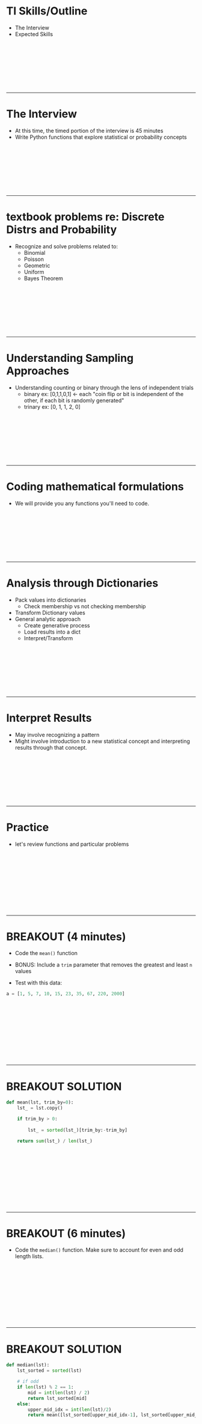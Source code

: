 # TI Skills/Outline
* The Interview
* Expected Skills


<br><br><br><br><br><br><br>

----------------------------------------------------
# The Interview
* At this time, the timed portion of the interview is 45 minutes 
* Write Python functions that explore statistical or probability concepts

<br><br><br><br><br><br><br>

----------------------------------------------------
# textbook problems re: Discrete Distrs and Probability
* Recognize and solve problems related to:
    * Binomial
    * Poisson
    * Geometric
    * Uniform
    * Bayes Theorem


<br><br><br><br><br><br><br>

----------------------------------------------------
# Understanding Sampling Approaches
* Understanding counting or binary through the lens of independent trials
    * binary ex: [0,1,1,0,1] <- each "coin flip or bit is independent of the other, if each bit is randomly generated"
    * trinary ex: [0, 1, 1, 2, 0]


<br><br><br><br><br><br><br>

----------------------------------------------------
# Coding mathematical formulations
* We will provide you any functions you'll need to code.
  
  
<br><br><br><br><br><br><br>

----------------------------------------------------
# Analysis through Dictionaries
* Pack values into dictionaries
    * Check membership vs not checking membership
* Transform Dictionary values
* General analytic approach
    * Create generative process
    * Load results into a dict
    * Interpret/Transform


<br><br><br><br><br><br><br>

----------------------------------------------------
# Interpret Results
* May involve recognizing a pattern
* Might involve introduction to a new statistical concept and interpreting results through that concept.



<br><br><br><br><br><br><br>

----------------------------------------------------
# Practice
* let's review functions and particular problems



<br><br><br><br><br><br><br><br><br>

---------------------------------------------------------------
# BREAKOUT (4 minutes)
*  Code the `mean()` function
* BONUS: Include a `trim` parameter that removes the greatest and least `n` values

* Test with this data:

```python
a = [1, 5, 7, 10, 15, 23, 35, 67, 220, 2000]
```

<br><br><br><br><br><br><br><br><br>

---------------------------------------------------------------
# BREAKOUT SOLUTION

```python
def mean(lst, trim_by=0):
    lst_ = lst.copy()

    if trim_by > 0:
        
        lst_ = sorted(lst_)[trim_by:-trim_by]

    return sum(lst_) / len(lst_)
```

<br><br><br><br><br><br><br><br><br>

---------------------------------------------------------------
# BREAKOUT (6 minutes)
* Code the `median()` function. Make sure to account for even and odd length lists.


<br><br><br><br><br><br><br><br><br>

---------------------------------------------------------------
# BREAKOUT SOLUTION

```python
def median(lst):
    lst_sorted = sorted(lst)

    # if odd
    if len(lst) % 2 == 1:
        mid = int(len(lst) / 2)
        return lst_sorted[mid]
    else:
        upper_mid_idx = int(len(lst)/2)
        return mean([lst_sorted[upper_mid_idx-1], lst_sorted[upper_mid_idx]])
```


<br><br><br><br><br><br><br><br><br>

---------------------------------------------------------------
# BREAKOUT (4 minutes)
Code the `variance()` function. Make sure to include a parameter that determines whether the data is a sample or population, and apply Bessel's correction accordingly


* **Population Variance**:

$$
\sigma^2 = \frac{1}{n} \sum_{i=1}^{n} (x_i - \mu)^2
$$

* **Sample Variance**:

$$
s^2 = \frac{1}{n-1} \sum_{i=1}^{n} (x_i - \overline x)^2
$$

* Recall:
    * $\mu$ : population mean
    * $\overline x$ : sample mean


<br><br><br><br><br><br><br><br><br>

---------------------------------------------------------------
# BREAKOUT (4 minutes)

```python
def variance(lst, sample=True):
    mean_ = mean(lst)

    total = 0

    for item in lst:
        total += (item - mean_)**2

    if sample:
        return total / (len(lst) - 1)
    else:
        return total / len(lst)
```


<br><br><br><br><br><br><br><br><br>

---------------------------------------------------------------
# BREAKOUT (2 minutes)
Code the `stdev()` function. Make sure to include a parameter that determines whether the data is a sample or population, and apply Bessel's correction accordingly

* **Population Standard Deviation**:

$$
\sigma = \sqrt{\frac{1}{n} \sum_{i=1}^{n} (x_i - \mu)^2}
$$

* **Sample Standard Deviation**:

$$
s = \sqrt{\frac{1}{n-1} \sum_{i=1}^{n} (x_i - \overline x)^2}
$$

<br><br><br><br><br><br><br><br><br>

---------------------------------------------------------------
# BREAKOUT SOLUTION
Code the `stdev()` function. Make sure to include a parameter that determines whether the data is a sample or population, and apply Bessel's correction accordingly

```python
def stdev(lst, sample=True):
    return variance(lst, sample)**(1/2)
```
